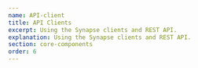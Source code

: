 ```yaml
---
name: API-client
title: API Clients
excerpt: Using the Synapse clients and REST API.
explanation: Using the Synapse clients and REST API.
section: core-components
order: 6
---
```

